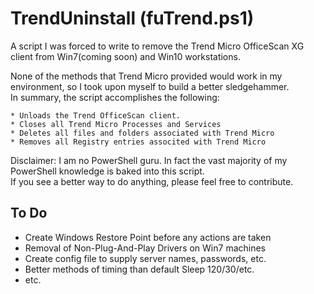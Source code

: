 # TrendUninstall (fuTrend.ps1)
A script I was forced to write to remove the Trend Micro OfficeScan XG client from Win7(coming soon) and Win10 workstations.

None of the methods that Trend Micro provided would work in my environment, so I took upon myself to build a better sledgehammer.  
In summary, the script accomplishes the following:

	* Unloads the Trend OfficeScan client.  
	* Closes all Trend Micro Processes and Services
	* Deletes all files and folders associated with Trend Micro
	* Removes all Registry entries associted with Trend Micro
	

Disclaimer:  I am no PowerShell guru.  In fact the vast majority of my PowerShell knowledge is baked into this script.  
			 If you see a better way to do anything, please feel free to contribute.


## To Do

* Create Windows Restore Point before any actions are taken
* Removal of Non-Plug-And-Play Drivers on Win7 machines
* Create config file to supply server names, passwords, etc.
* Better methods of timing than default Sleep 120/30/etc.
* etc.